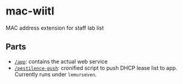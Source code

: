 # mac-wiitl

MAC address extension for staff lab list

## Parts

- [`/app`](/app/): contains the actual web service
- [`/pestilence-push`](/pestilence-push/): cronified script to push DHCP lease list to app. Currently runs under `lemurseven`.
